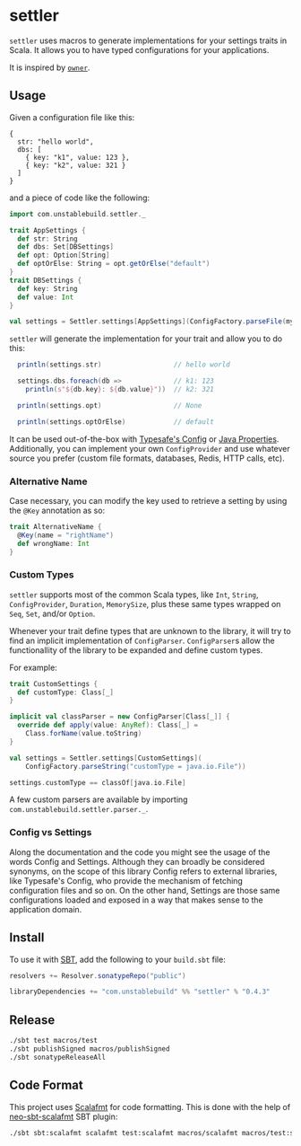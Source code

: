 # settler

`settler` uses macros to generate implementations for your settings traits in Scala. It allows you to have typed configurations for your applications.

It is inspired by [`owner`](https://github.com/lviggiano/owner).


## Usage

Given a configuration file like this:

```
{
  str: "hello world",
  dbs: [
    { key: "k1", value: 123 },
    { key: "k2", value: 321 }
  ]
}
```

and a piece of code like the following:

```scala
import com.unstablebuild.settler._

trait AppSettings {
  def str: String
  def dbs: Set[DBSettings]
  def opt: Option[String]
  def optOrElse: String = opt.getOrElse("default")
}
trait DBSettings {
  def key: String
  def value: Int
}

val settings = Settler.settings[AppSettings](ConfigFactory.parseFile(myFile))
```

`settler` will generate the implementation for your trait and allow you to do this:

```scala
  println(settings.str)                  // hello world

  settings.dbs.foreach(db =>             // k1: 123
    println(s"${db.key}: ${db.value}"))  // k2: 321

  println(settings.opt)                  // None

  println(settings.optOrElse)            // default
```

It can be used out-of-the-box with [Typesafe's Config](https://github.com/typesafehub/config) or [Java Properties](https://docs.oracle.com/javase/8/docs/api/java/util/Properties.html). Additionally, you can implement your own `ConfigProvider` and use whatever source you prefer (custom file formats, databases, Redis, HTTP calls, etc).


### Alternative Name

Case necessary, you can modify the key used to retrieve a setting by using the `@Key` annotation as so:

```scala
trait AlternativeName {
  @Key(name = "rightName")
  def wrongName: Int
}
```


### Custom Types

`settler` supports most of the common Scala types, like `Int`, `String`, `ConfigProvider`, `Duration`, `MemorySize`, plus these same types wrapped on `Seq`, `Set`, and/or `Option`.

Whenever your trait define types that are unknown to the library, it will try to find an implicit implementation of `ConfigParser`. `ConfigParser`s allow the functionallity of the library to be expanded and define custom types.

For example:

```scala
trait CustomSettings {
  def customType: Class[_]
}

implicit val classParser = new ConfigParser[Class[_]] {
  override def apply(value: AnyRef): Class[_] = 
    Class.forName(value.toString)
}

val settings = Settler.settings[CustomSettings](
	ConfigFactory.parseString("customType = java.io.File"))

settings.customType == classOf[java.io.File]
```

A few custom parsers are available by importing `com.unstablebuild.settler.parser._`.


### Config vs Settings

Along the documentation and the code you might see the usage of the words Config and Settings. Although they can broadly be considered synonyms, on the scope of this library Config refers to external libraries, like Typesafe's Config, who provide the mechanism of fetching configuration files and so on. On the other hand, Settings are those same configurations loaded and exposed in a way that makes sense to the application domain.


## Install

To use it with [SBT](http://www.scala-sbt.org/), add the following to your `build.sbt` file:

```scala
resolvers += Resolver.sonatypeRepo("public")

libraryDependencies += "com.unstablebuild" %% "settler" % "0.4.3"
```


## Release

```bash
./sbt test macros/test
./sbt publishSigned macros/publishSigned
./sbt sonatypeReleaseAll
```

## Code Format

This project uses [Scalafmt](http://scalameta.org/scalafmt/) for code formatting. This is done with the help of [neo-sbt-scalafmt](https://github.com/lucidsoftware/neo-sbt-scalafmt) SBT plugin:

```bash
./sbt sbt:scalafmt scalafmt test:scalafmt macros/scalafmt macros/test:scalafmt
```
